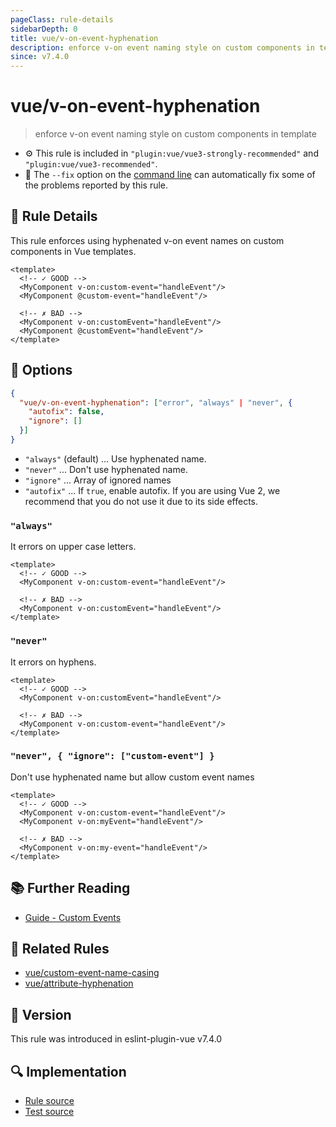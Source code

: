 ```yaml
---
pageClass: rule-details
sidebarDepth: 0
title: vue/v-on-event-hyphenation
description: enforce v-on event naming style on custom components in template
since: v7.4.0
---
```

# vue/v-on-event-hyphenation

> enforce v-on event naming style on custom components in template

- :gear: This rule is included in `"plugin:vue/vue3-strongly-recommended"` and `"plugin:vue/vue3-recommended"`.
- :wrench: The `--fix` option on the [command line](https://eslint.org/docs/user-guide/command-line-interface#fixing-problems) can automatically fix some of the problems reported by this rule.

## :book: Rule Details

This rule enforces using hyphenated v-on event names on custom components in Vue templates.

<eslint-code-block fix :rules="{'vue/v-on-event-hyphenation': ['error', 'always', { autofix: true }]}">

```vue
<template>
  <!-- ✓ GOOD -->
  <MyComponent v-on:custom-event="handleEvent"/>
  <MyComponent @custom-event="handleEvent"/>

  <!-- ✗ BAD -->
  <MyComponent v-on:customEvent="handleEvent"/>
  <MyComponent @customEvent="handleEvent"/>
</template>
```

</eslint-code-block>

## :wrench: Options

```json
{
  "vue/v-on-event-hyphenation": ["error", "always" | "never", {
    "autofix": false,
    "ignore": []
  }]
}
```

- `"always"` (default) ... Use hyphenated name.
- `"never"` ... Don't use hyphenated name.
- `"ignore"` ... Array of ignored names
- `"autofix"` ... If `true`, enable autofix. If you are using Vue 2, we recommend that you do not use it due to its side effects.

### `"always"`

It errors on upper case letters.

<eslint-code-block fix :rules="{'vue/v-on-event-hyphenation': ['error', 'always', { autofix: true }]}">

```vue
<template>
  <!-- ✓ GOOD -->
  <MyComponent v-on:custom-event="handleEvent"/>

  <!-- ✗ BAD -->
  <MyComponent v-on:customEvent="handleEvent"/>
</template>
```

</eslint-code-block>

### `"never"`

It errors on hyphens.

<eslint-code-block fix :rules="{'vue/v-on-event-hyphenation': ['error', 'never', { autofix: true }]}">

```vue
<template>
  <!-- ✓ GOOD -->
  <MyComponent v-on:customEvent="handleEvent"/>

  <!-- ✗ BAD -->
  <MyComponent v-on:custom-event="handleEvent"/>
</template>
```

</eslint-code-block>

### `"never", { "ignore": ["custom-event"] }`

Don't use hyphenated name but allow custom event names

<eslint-code-block fix :rules="{'vue/v-on-event-hyphenation': ['error', 'never', { ignore: ['custom-event'], autofix: true }]}">

```vue
<template>
  <!-- ✓ GOOD -->
  <MyComponent v-on:custom-event="handleEvent"/>
  <MyComponent v-on:myEvent="handleEvent"/>

  <!-- ✗ BAD -->
  <MyComponent v-on:my-event="handleEvent"/>
</template>
```

</eslint-code-block>

## :books: Further Reading

- [Guide - Custom Events]

[Guide - Custom Events]: https://v3.vuejs.org/guide/component-custom-events.html

## :couple: Related Rules

- [vue/custom-event-name-casing](./custom-event-name-casing.md)
- [vue/attribute-hyphenation](./attribute-hyphenation.md)

## :rocket: Version

This rule was introduced in eslint-plugin-vue v7.4.0

## :mag: Implementation

- [Rule source](https://github.com/vuejs/eslint-plugin-vue/blob/master/lib/rules/v-on-event-hyphenation.js)
- [Test source](https://github.com/vuejs/eslint-plugin-vue/blob/master/tests/lib/rules/v-on-event-hyphenation.js)
